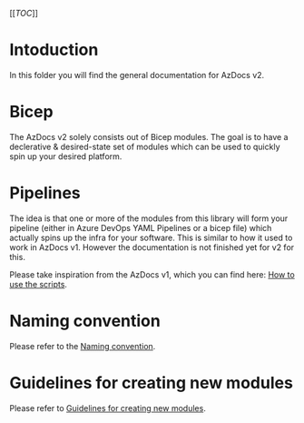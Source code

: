 [[_TOC_]]

# Intoduction

In this folder you will find the general documentation for AzDocs v2.

# Bicep

The AzDocs v2 solely consists out of Bicep modules. The goal is to have a declerative & desired-state set of modules which can be used to quickly spin up your desired platform.

# Pipelines

The idea is that one or more of the modules from this library will form your pipeline (either in Azure DevOps YAML Pipelines or a bicep file) which actually spins up the infra for your software. This is similar to how it used to work in AzDocs v1. However the documentation is not finished yet for v2 for this.

Please take inspiration from the AzDocs v1, which you can find here: [How to use the scripts](/Azure/AzDocs-v1/General-Documentation/How-to-use-the-scripts).

# Naming convention

Please refer to the [Naming convention](/Azure/AzDocs-v2/General-Documentation/Naming-convention).

# Guidelines for creating new modules

Please refer to [Guidelines for creating new modules](/Azure/AzDocs-v2/General-Documentation/Guidelines-for-creating-new-modules).
